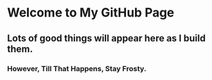 # Welcome to My GitHub Page

## Lots of good things will appear here as I build them.


### However, Till That Happens, Stay Frosty.
